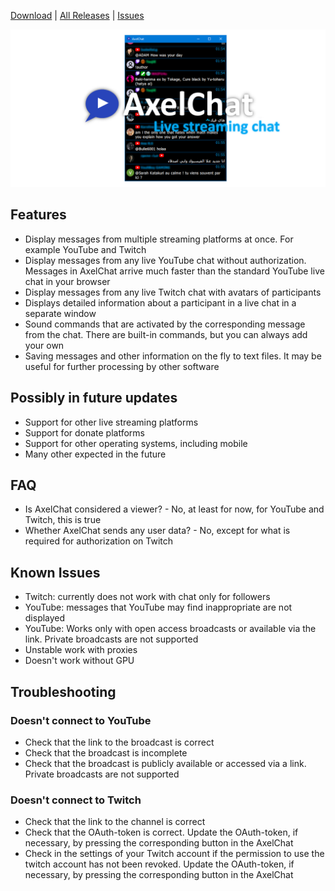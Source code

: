 [Download](https://github.com/3dproger/axelchat/releases/latest/) |
[All Releases](https://github.com/3dproger/AxelChat/releases) |
[Issues](https://github.com/3dproger/AxelChat/issues)

![Image](images/github-social5a.png)

## Features
- Display messages from multiple streaming platforms at once. For example YouTube and Twitch
- Display messages from any live YouTube chat without authorization. Messages in AxelChat arrive much faster than the standard YouTube live chat in your browser
- Display messages from any live Twitch chat with avatars of participants
- Displays detailed information about a participant in a live chat in a separate window
- Sound commands that are activated by the corresponding message from the chat. There are built-in commands, but you can always add your own
- Saving messages and other information on the fly to text files. It may be useful for further processing by other software
## Possibly in future updates
- Support for other live streaming platforms
- Support for donate platforms
- Support for other operating systems, including mobile
- Many other expected in the future
## FAQ
- Is AxelChat considered a viewer? - No, at least for now, for YouTube and Twitch, this is true
- Whether AxelChat sends any user data? - No, except for what is required for authorization on Twitch
## Known Issues
- Twitch: currently does not work with chat only for followers
- YouTube: messages that YouTube may find inappropriate are not displayed
- YouTube: Works only with open access broadcasts or available via the link. Private broadcasts are not supported
- Unstable work with proxies
- Doesn't work without GPU
## Troubleshooting
### Doesn't connect to YouTube
- Check that the link to the broadcast is correct
- Check that the broadcast is incomplete
- Check that the broadcast is publicly available or accessed via a link. Private broadcasts are not supported
### Doesn't connect to Twitch
- Check that the link to the channel is correct
- Check that the OAuth-token is correct. Update the OAuth-token, if necessary, by pressing the corresponding button in the AxelChat
- Check in the settings of your Twitch account if the permission to use the twitch account has not been revoked. Update the OAuth-token, if necessary, by pressing the corresponding button in the AxelChat
